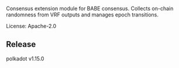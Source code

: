 Consensus extension module for BABE consensus. Collects on-chain randomness
from VRF outputs and manages epoch transitions.

License: Apache-2.0


## Release

polkadot v1.15.0
